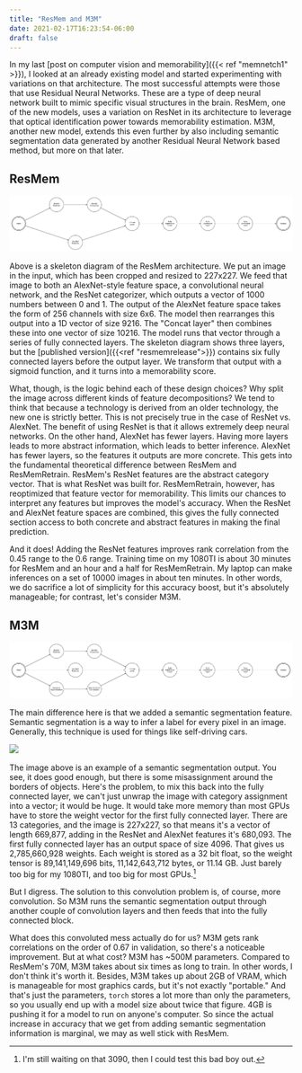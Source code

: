 ```yaml
---
title: "ResMem and M3M"
date: 2021-02-17T16:23:54-06:00
draft: false
---
```


In my last [post on computer vision and memorability]({{< ref  "memnetch1" >}}), I looked at an already existing model and started experimenting with variations on that architecture. The most successful attempts were those that use Residual Neural Networks. These are a type of deep neural network built to mimic specific visual structures in the brain. ResMem, one of the new models, uses a variation on ResNet in its architecture to leverage that optical identification power towards memorability estimation. M3M, another new model, extends this even further by also including semantic segmentation data generated by another Residual Neural Network based method, but more on that later.

## ResMem

<img class='dm-safe-img' src='/media/memnet/ResMem.png'>

Above is a skeleton diagram of the ResMem architecture. We put an image in the input, which has been cropped and resized to 227x227. We feed that image to both an AlexNet-style feature space, a convolutional neural network, and the ResNet categorizer, which outputs a vector of 1000 numbers between 0 and 1. The output of the AlexNet feature space takes the form of 256 channels with size 6x6. The model then rearranges this output into a 1D vector of size 9216. The "Concat layer" then combines these into one vector of size 10216. The model runs that vector through a series of fully connected layers. The skeleton diagram shows three layers, but the [published version]({{<ref "resmemrelease">}}) contains six fully connected layers before the output layer. We transform that output with a sigmoid function, and it turns into a memorability score.

What, though, is the logic behind each of these design choices? Why split the image across different kinds of feature decompositions? We tend to think that because a technology is derived from an older technology, the new one is strictly better. This is not precisely true in the case of ResNet vs. AlexNet. The benefit of using ResNet is that it allows extremely deep neural networks. On the other hand, AlexNet has fewer layers. Having more layers leads to more abstract information, which leads to better inference. AlexNet has fewer layers, so the features it outputs are more concrete. This gets into the fundamental theoretical difference between ResMem and ResMemRetrain. ResMem's ResNet features are the abstract category vector. That is what ResNet was built for. ResMemRetrain, however, has reoptimized that feature vector for memorability. This limits our chances to interpret any features but improves the model's accuracy. When the ResNet and AlexNet feature spaces are combined, this gives the fully connected section access to both concrete and abstract features in making the final prediction.

And it does! Adding the ResNet features improves rank correlation from the 0.45 range to the 0.6 range. Training time on my 1080TI is about 30 minutes for ResMem and an hour and a half for ResMemRetrain. My laptop can make inferences on a set of 10000 images in about ten minutes. In other words, we do sacrifice a lot of simplicity for this accuracy boost, but it's absolutely manageable; for contrast, let's consider M3M.

## M3M

<img class='dm-safe-img' src='/media/memnet/TripleMem.png'>

The main difference here is that we added a semantic segmentation feature. Semantic segmentation is a way to infer a label for every pixel in an image. Generally, this technique is used for things like self-driving cars.

<img src="/media/memnet/semseg.jpg">

The image above is an example of a semantic segmentation output. You see, it does good enough, but there is some misassignment around the borders of objects. Here's the problem, to mix this back into the fully connected layer, we can't just unwrap the image with category assignment into a vector; it would be huge. It would take more memory than most GPUs have to store the weight vector for the first fully connected layer. There are 13 categories, and the image is 227x227, so that means it's a vector of length 669,877, adding in the ResNet and AlexNet features it's 680,093. The first fully connected layer has an output space of size 4096. That gives us 2,785,660,928 weights. Each weight is stored as a 32 bit float, so the weight tensor is 89,141,149,696 bits, 11,142,643,712 bytes, or 11.14 GB. Just barely too big for my 1080TI, and too big for most GPUs.[^1]

But I digress. The solution to this convolution problem is, of course, more convolution. So M3M runs the semantic segmentation output through another couple of convolution layers and then feeds that into the fully connected block.

What does this convoluted mess actually do for us? M3M gets rank correlations on the order of 0.67 in validation, so there's a noticeable improvement. But at what cost? M3M has ~500M parameters. Compared to ResMem's 70M, M3M takes about six times as long to train. In other words, I don't think it's worth it. Besides, M3M takes up about 2GB of VRAM, which is manageable for most graphics cards, but it's not exactly "portable." And that's just the parameters, `torch` stores a lot more than only the parameters, so you usually end up with a model size about twice that figure. 4GB is pushing it for a model to run on anyone's computer. So since the actual increase in accuracy that we get from adding semantic segmentation information is marginal, we may as well stick with ResMem.

[^1]: I'm still waiting on that 3090, then I could test this bad boy out.
